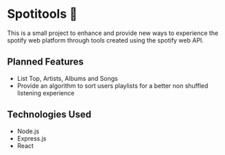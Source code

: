 # Spotitools 🎵

This is a small project to enhance and provide new ways to experience the spotify web platform through tools created using the spotify web API.

## Planned Features

- List Top, Artists, Albums and Songs
- Provide an algorithm to sort users playlists for a better non shuffled listening experience

## Technologies Used

- Node.js
- Express.js
- React

